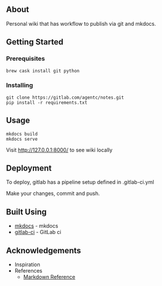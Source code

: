 ## About <a name = "about"></a>

Personal wiki that has workflow to publish via git and mkdocs.

## Getting Started <a name = "getting_started"></a>

### Prerequisites

```
brew cask install git python
```

### Installing

```
git clone https://gitlab.com/agentc/notes.git
pip install -r requirements.txt
```

## Usage <a name="usage"></a>

```
mkdocs build
mkdocs serve
```

Visit <http://127.0.0.1:8000/> to see wiki locally

## Deployment <a name = "deployment"></a>

To deploy, gitlab has a pipeline setup defined in .gitlab-ci.yml

Make your changes, commit and push.

## Built Using <a name = "built_using"></a>

- [mkdocs](https://github.com/mkdocs/mkdocs) - mkdocs
- [gitlab-ci](https://docs.gitlab.com/ee/ci/) - GitLab ci

## Acknowledgements <a name = "acknowledgement"></a>

- Inspiration
- References
  - [Markdown Reference](https://www.markdownguide.org/)
